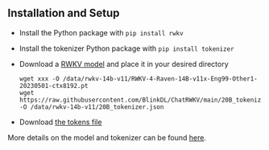 ## Installation and Setup

- Install the Python package with `pip install rwkv`
- Install the tokenizer Python package with `pip install tokenizer`
- Download a [RWKV model](https://huggingface.co/BlinkDL/rwkv-4-raven/tree/main) and place it in your desired directory

    ```
    wget xxx -O /data/rwkv-14b-v11/RWKV-4-Raven-14B-v11x-Eng99-Other1-20230501-ctx8192.pt
    wget https://raw.githubusercontent.com/BlinkDL/ChatRWKV/main/20B_tokenizer.json -O /data/rwkv-14b-v11/20B_tokenizer.json
    ```

- Download [the tokens file](https://raw.githubusercontent.com/BlinkDL/ChatRWKV/main/20B_tokenizer.json)

More details on the model and tokenizer can be found [here](https://python.langchain.com/en/latest/integrations/rwkv.html).